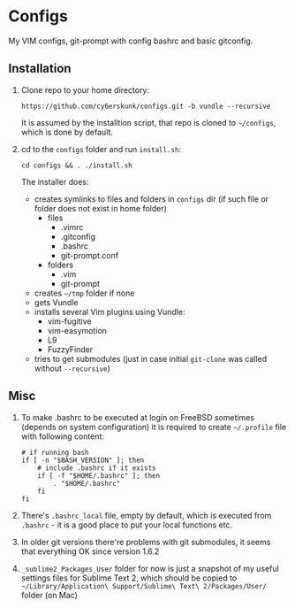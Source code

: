 Configs
=======
My VIM configs, git-prompt with config bashrc and basic gitconfig.

## Installation
1. Clone repo to your home directory:

    ```https://github.com/cy6erskunk/configs.git -b vundle --recursive```

    It is assumed by the installtion script, that repo is cloned to `~/configs`, which is done by default.
2. cd to the `configs` folder and run `install.sh`:

    ```cd configs && . ./install.sh```

    The installer does:
    - creates symlinks to files and folders in `configs` dir (if such file or folder does not exist in home folder)
        - files
            * .vimrc
            * .gitconfig
            - .bashrc
            - git-prompt.conf
        - folders
            - .vim
            - git-prompt
    - creates `~/tmp` folder if none
    - gets Vundle
    - installs several Vim plugins using Vundle:
      - vim-fugitive
      - vim-easymotion
      - L9
      - FuzzyFinder
    - tries to get submodules (just in case initial `git-clone` was called without `--recursive`)


## Misc

1. To make .bashrc to be executed at login on FreeBSD sometimes (depends on system configuration) it is required to create `~/.profile`
   file with following content:

    ```shell
    # if running bash
    if [ -n "$BASH_VERSION" ]; then
        # include .bashrc if it exists
        if [ -f "$HOME/.bashrc" ]; then
            . "$HOME/.bashrc"
        fi
    fi
    ```

2. There's `.bashrc_local` file, empty by default, which is executed from `.bashrc` - it is a good place to put your local functions etc.

3. In older git versions there're problems with git submodules, it seems that everything OK since version 1.6.2

4. `_sublime2_Packages_User` folder for now is just a snapshot of my useful settings files for Sublime Text 2, which should be copied to `~/Library/Application\ Support/Sublime\ Text\ 2/Packages/User/` folder (on Mac)
